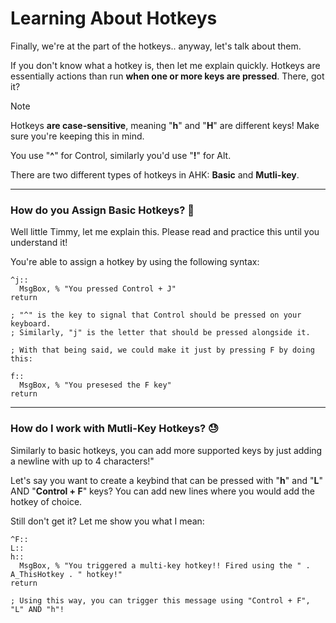 # Learning About Hotkeys
Finally, we're at the part of the hotkeys.. anyway, let's talk about them.

If you don't know what a hotkey is, then let me explain quickly. Hotkeys are essentially actions than run **when one or more keys are pressed**. There, got it?

> [!NOTE]
> Hotkeys **are case-sensitive**, meaning "**h**" and "**H**" are different keys! Make sure you're keeping this in mind.

You use "**^**" for Control, similarly you'd use "**!**" for Alt.

There are two different types of hotkeys in AHK: **Basic** and **Mutli-key**.

---

### How do you Assign Basic Hotkeys? 🤔
Well little Timmy, let me explain this. Please read and practice this until you understand it!

You're able to assign a hotkey by using the following syntax:
```ahk
^j::
  MsgBox, % "You pressed Control + J"
return

; "^" is the key to signal that Control should be pressed on your keyboard.
; Similarly, "j" is the letter that should be pressed alongside it.

; With that being said, we could make it just by pressing F by doing this:

f::
  MsgBox, % "You presesed the F key"
return
```

---

### How do I work with Mutli-Key Hotkeys? 😓
Similarly to basic hotkeys, you can add more supported keys by just adding a newline with up to 4 characters!"

Let's say you want to create a keybind that can be pressed with "**h**" and "**L**" AND "**Control + F**" keys? You can add new lines where you would add the hotkey of choice.

Still don't get it? Let me show you what I mean:
```ahk
^F::
L::
h::
  MsgBox, % "You triggered a multi-key hotkey!! Fired using the " . A_ThisHotkey . " hotkey!"
return

; Using this way, you can trigger this message using "Control + F", "L" AND "h"!
```
